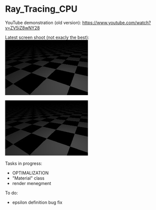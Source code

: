 # Ray_Tracing_CPU

YouTube demonstration (old version):
https://www.youtube.com/watch?v=ZV5iZ8wNY28

Latest screen shoot (not exacly the best):
![](/saved_frame.jpg)

<img src="/saved_frame.jpg">

Tasks in progress:
- OPTIMALIZATION
- "Material" class
- render menegment

To do:
- epsilon definition bug fix

